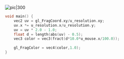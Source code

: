 
![pic|300](https://pic-1315225359.cos.ap-shanghai.myqcloud.com/20230414173453.png)

```c
void main() {
    vec2 uv = gl_FragCoord.xy/u_resolution.xy;
    uv.x *= u_resolution.x/u_resolution.y;
	uv = uv * 2.0 - 1.0;
    float d = length(abs(uv) - 0.5);
    vec3 color = vec3(fract(d*10.0*u_mouse.x/100.0));
    
    gl_FragColor = vec4(color,1.0);
}
```